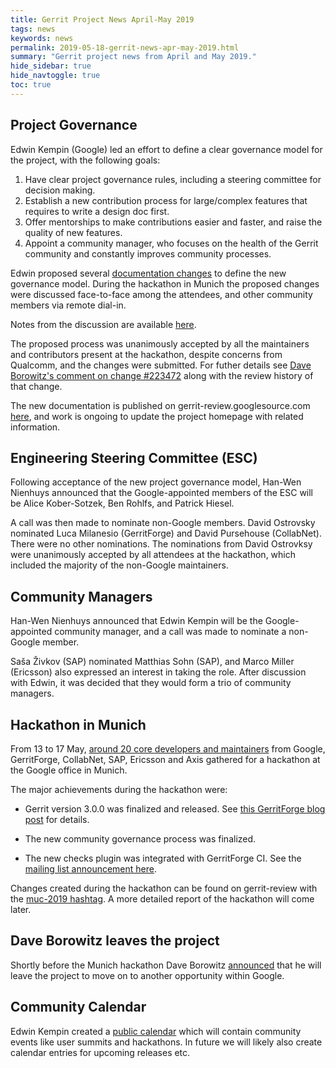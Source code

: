 ```yaml
---
title: Gerrit Project News April-May 2019
tags: news
keywords: news
permalink: 2019-05-18-gerrit-news-apr-may-2019.html
summary: "Gerrit project news from April and May 2019."
hide_sidebar: true
hide_navtoggle: true
toc: true
---
```


## Project Governance

Edwin Kempin (Google) led an effort to define a clear governance model for the
project, with the following goals:

1. Have clear project governance rules, including a steering committee
   for decision making.
2. Establish a new contribution process for large/complex features that
   requires to write a design doc first.
3. Offer mentorships to make contributions easier and faster, and raise
   the quality of new features.
4. Appoint a community manager, who focuses on the health of the
   Gerrit community and constantly improves community processes.

Edwin proposed several [documentation changes](https://gerrit-review.googlesource.com/q/hashtag:proposal-for-better-collaboration)
to define the new governance model. During the hackathon in Munich the proposed
changes were discussed face-to-face among the attendees, and other community members
via remote dial-in.

Notes from the discussion are available
[here](https://docs.google.com/document/d/1XPRpJo-0rwg0D5ZBiO9l00_Nqkem5Htc6vk_iddYfZ0/edit).

The proposed process was unanimously accepted by all the maintainers and
contributors present at the hackathon, despite concerns from Qualcomm,
and the changes were submitted. For futher details see
[Dave Borowitz's comment on change #223472](https://gerrit-review.googlesource.com/c/gerrit/+/223472/4#message-36f23fee51487933d33caf677764bf348a165ee6)
along with the review history of that change.

The new documentation is published on gerrit-review.googlesource.com
[here](https://gerrit-review.googlesource.com/Documentation/dev-community.html),
and work is ongoing to update the project homepage with related information.

## Engineering Steering Committee (ESC)

Following acceptance of the new project governance model, Han-Wen Nienhuys
announced that the Google-appointed members of the ESC will be Alice Kober-Sotzek,
Ben Rohlfs, and Patrick Hiesel.

A call was then made to nominate non-Google members. David Ostrovsky nominated
Luca Milanesio (GerritForge) and David Pursehouse (CollabNet). There were no
other nominations. The nominations from David Ostrovksy were unanimously
accepted by all attendees at the hackathon, which included the majority of the
non-Google maintainers.

## Community Managers

Han-Wen Nienhuys announced that Edwin Kempin will be the Google-appointed
community manager, and a call was made to nominate a non-Google member.

Saša Živkov (SAP) nominated Matthias Sohn (SAP), and Marco Miller (Ericsson)
also expressed an interest in taking the role. After discussion with Edwin,
it was decided that they would form a trio of community managers.

## Hackathon in Munich

From 13 to 17 May,
[around 20 core developers and maintainers](https://twitter.com/DevilJackj/status/1129287522297810944)
from Google, GerritForge, CollabNet, SAP, Ericsson and Axis gathered
for a hackathon at the Google office in Munich.

The major achievements during the hackathon were:

* Gerrit version 3.0.0 was finalized and released. See
  [this GerritForge blog post](https://gitenterprise.me/2019/05/20/gerrit-v3-0-is-here/)
  for details.

* The new community governance process was finalized.

* The new checks plugin was integrated with GerritForge CI. See the
  [mailing list announcement here](https://groups.google.com/d/msg/repo-discuss/rHIjzIlPzqY/zAGOaG6MAwAJ).

Changes created during the hackathon can be found on gerrit-review with
the
[muc-2019 hashtag](https://gerrit-review.googlesource.com/q/hashtag:muc-2019). A more
detailed report of the hackathon will come later.

## Dave Borowitz leaves the project

Shortly before the Munich hackathon Dave Borowitz
[announced](https://groups.google.com/forum/#!topic/repo-discuss/ySP84Q0DHsw)
that he will leave the project to move on to another opportunity within Google.

## Community Calendar

Edwin Kempin created a
[public calendar](https://www.google.com/calendar/render?cid=google.com_ubb1pla6ij785oqbjr61h4vdis@group.calendar.google.com)
which will contain community events like user summits and hackathons.
In future we will likely also create calendar entries for upcoming releases etc.
